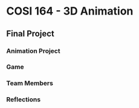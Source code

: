 # COSI 164 - 3D Animation
## Final Project

### Animation Project

### Game

### Team Members

### Reflections
